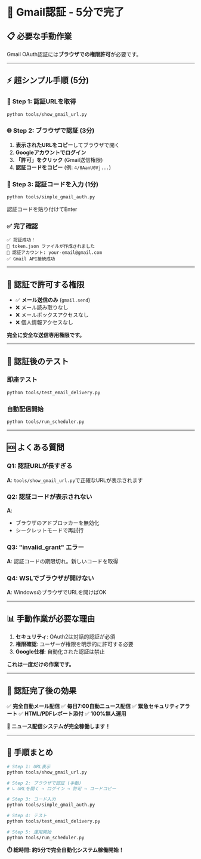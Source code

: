 # 🚀 Gmail認証 - 5分で完了

## 📋 必要な手動作業

Gmail OAuth認証には**ブラウザでの権限許可**が必要です。

---

## ⚡ **超シンプル手順 (5分)**

### 🔗 **Step 1: 認証URLを取得**
```bash
python tools/show_gmail_url.py
```

### 🌐 **Step 2: ブラウザで認証 (3分)**
1. **表示されたURLをコピー**してブラウザで開く
2. **Googleアカウントでログイン**
3. **「許可」をクリック** (Gmail送信権限)
4. **認証コードをコピー** (例: `4/0AanU0Vj...`)

### 🔑 **Step 3: 認証コードを入力 (1分)**
```bash
python tools/simple_gmail_auth.py
```
認証コードを貼り付けてEnter

### ✅ **完了確認**
```
✅ 認証成功！
📄 token.json ファイルが作成されました
📧 認証アカウント: your-email@gmail.com
✅ Gmail API接続成功
```

---

## 🎯 **認証で許可する権限**

- ✅ **メール送信のみ** (`gmail.send`)
- ❌ メール読み取りなし
- ❌ メールボックスアクセスなし
- ❌ 個人情報アクセスなし

**完全に安全な送信専用権限です。**

---

## 🧪 **認証後のテスト**

### **即座テスト**
```bash
python tools/test_email_delivery.py
```

### **自動配信開始**  
```bash
python tools/run_scheduler.py
```

---

## 🆘 **よくある質問**

### **Q1: 認証URLが長すぎる**
**A**: `tools/show_gmail_url.py`で正確なURLが表示されます

### **Q2: 認証コードが表示されない**
**A**: 
- ブラウザのアドブロッカーを無効化
- シークレットモードで再試行

### **Q3: "invalid_grant" エラー**
**A**: 認証コードの期限切れ。新しいコードを取得

### **Q4: WSLでブラウザが開けない**
**A**: WindowsのブラウザでURLを開けばOK

---

## 📊 **手動作業が必要な理由**

1. **セキュリティ**: OAuth2は対話的認証が必須
2. **権限確認**: ユーザーが権限を明示的に許可する必要
3. **Google仕様**: 自動化された認証は禁止

**これは一度だけの作業です。**

---

## 🎉 **認証完了後の効果**

✅ **完全自動メール配信**
✅ **毎日7:00自動ニュース配信**
✅ **緊急セキュリティアラート**
✅ **HTML/PDFレポート添付**
✅ **100%無人運用**

**🚀 ニュース配信システムが完全稼働します！**

---

## 🔄 **手順まとめ**

```bash
# Step 1: URL表示
python tools/show_gmail_url.py

# Step 2: ブラウザで認証 (手動)
# ↳ URLを開く → ログイン → 許可 → コードコピー

# Step 3: コード入力
python tools/simple_gmail_auth.py

# Step 4: テスト
python tools/test_email_delivery.py

# Step 5: 運用開始
python tools/run_scheduler.py
```

**⏱️ 総時間: 約5分で完全自動化システム稼働開始！**